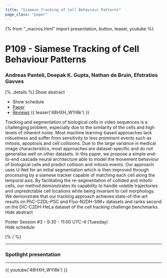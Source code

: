 ```yaml
---
title: "Siamese Tracking of Cell Behaviour Patterns"
page_class: "paper"
---
```


{% from "_macros.html" import presentation, button, teaser, youtube %}

# P109 - Siamese Tracking of Cell Behaviour Patterns

### Andreas Panteli, Deepak K. Gupta, Nathan de Bruin, Efstratios Gavves

[% .details %]
<a class="toggle_visibility" data-selector=".abstract" data-level="3">Show abstract</a>
- <a class="toggle_visibility" data-selector=".schedule" data-level="3">Show schedule</a>
- <a href="https://openreview.net/pdf?id=V3ZrDLgNgu">Paper</a>
- <a href="https://openreview.net/forum?id=V3ZrDLgNgu">Reviews</a>
{{ teaser('48HXH_WYi6k') }}

<p>
    <span class="abstract">
        Tracking and segmentation of biological cells in video sequences is a challenging problem, especially due to the similarity of the cells and high levels of inherent noise. Most machine learning-based approaches lack robustness and suffer from sensitivity to less prominent events such as mitosis, apoptosis and cell collisions. Due to the large variance in medical image characteristics, most approaches are dataset-specific and do not generalise well on other datasets.      In this paper, we propose a simple end-to-end cascade neural architecture able to model the movement behaviour of biological cells and predict collision and mitosis events. Our approach uses U-Net for an initial segmentation which is then improved through processing by a siamese tracker capable of matching each cell along the temporal axis. By facilitating the re-segmentation of collided and mitotic cells, our method demonstrates its capability to handle volatile trajectories and unpredictable cell locations while being invariant to cell morphology. We demonstrate that our tracking approach achieves state-of-the-art results on  PhC-C2DL-PSC and Fluo-N2DH-SIM+ datasets and ranks second on the DIC-C2DH-HeLa dataset of the cell tracking challenge benchmarks. 
        <br>
        <span class="actions"><a class="toggle_visibility" data-level="2">Hide abstract</a></span>
    </span>
</p>

<p>
    <span class="schedule">
        Poster Session #3  - 9:30 - 11:00 UTC-4 (Tuesday)
        <br>
        <span class="actions"><a class="toggle_visibility" data-level="2">Hide schedule</a></span>
    </span>
</p>

<!-- {{ button("Access paper channel", "https://chat.midl.io/channel/p109") }} -->
[% / %]

---

### Spotlight presentation

---

{{ youtube('48HXH_WYi6k') }}